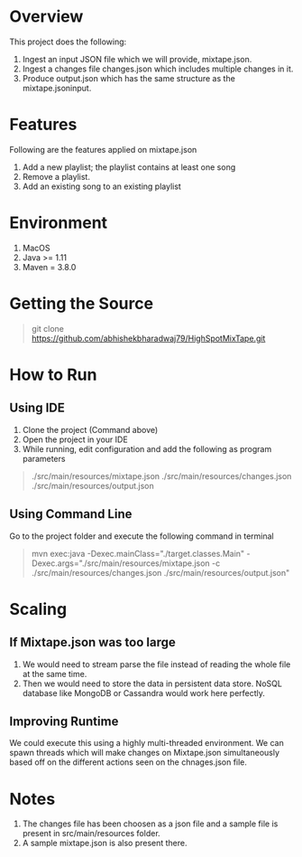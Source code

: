 # Overview #

This project does the following:

1. Ingest an input JSON file which we will provide, mixtape.json.
2. Ingest a changes file changes.json which includes multiple changes in it.
3. Produce output.json which has the same structure as the mixtape.jsoninput.

# Features #

Following are the features applied on mixtape.json

1. Add a new playlist; the playlist contains at least one song
2. Remove a playlist.
3. Add an existing song to an existing playlist


# Environment #
1. MacOS
2. Java >= 1.11
3. Maven = 3.8.0

# Getting the Source #

> git clone https://github.com/abhishekbharadwaj79/HighSpotMixTape.git

# How to Run #

## Using IDE ##

1. Clone the project (Command above)
2. Open the project in your IDE
3. While running, edit configuration and add the following as program parameters

> ./src/main/resources/mixtape.json ./src/main/resources/changes.json ./src/main/resources/output.json

## Using Command Line ##

Go to the project folder and execute the following command in terminal

> mvn exec:java -Dexec.mainClass="./target.classes.Main" -Dexec.args="./src/main/resources/mixtape.json -c ./src/main/resources/changes.json ./src/main/resources/output.json"

# Scaling #

## If Mixtape.json was too large ##

1. We would need to stream parse the file instead of reading the whole file at the same time.
2. Then we would need to store the data in persistent data store. NoSQL database like MongoDB or Cassandra would work here perfectly.

## Improving Runtime ##

We could execute this using a highly multi-threaded environment. We can spawn threads which will make changes on Mixtape.json simultaneously based off on the different actions seen on the chnages.json file.


# Notes #
1. The changes file has been choosen as a json file and a sample file is present in src/main/resources folder.
2. A sample mixtape.json is also present there.
